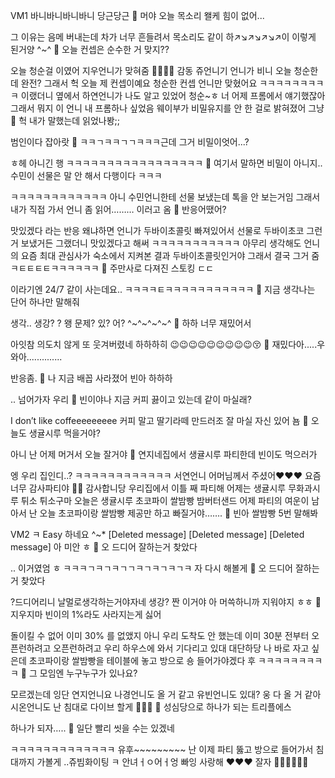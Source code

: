 VM1
바니바니바니바니
당근당근
🫧 머야 오늘 목소리 왤케 힘이 없어...

그 이유는
음메 버내는데 차가 너무 흔들려서
목소리도 같이
하↗️↘️↗️↘️↗️↘️↗️이
이렇게 된거양
^~^
🫧 오늘 컨셉은 순수한 거 맞지??

오늘 청순걸 이였어
지우언니가 맞혀줌
🤍🤍🤍🤍
감동
쥬언니기
언니가
비니 오늘 청순한데 완전?
그래서
헉 오늘 제 컨셉이예요 청순한 컨셉
언니만 맞혔어요
ㅋㅋㅋㅋㅋㅋㅋㅋㅋ
이랬더니 옆에서 하연언니가
나도 알고 있었어 청순~ㅎ
너 어제 프롬에서 얘기했잖아
그래서
뭐지 이 언니 내 프롬하나
싶었음
웨이부가 비밀유지를 안 한 걸로 밝혀졌어 그냥
🫧 헉 내가 말했는데 읽었나봥;;

범인이다 잡아랏
🫧 ㅋㅋㄱㅋㅋㄱㄱㅋㅋㅋ근데 그거 비밀이엇어...?

ㅎ헤 아니긴 행
ㅋㅋㅋㅋㅋㅋㅋㅋㅋㅋㅋㅋㅋㅋㅋㅋㅋ
🫧 여기서 말하면 비밀이 아니지.. 수민이 선물은 말 안 해서 다행이다 ㅋㅋㅋ

ㅋㅋㅋㅋㅋㅋㅋㅋㅋㅋㅋㅋ
아니 수민언니한테 선물 보냈는데
톡을 안 보는거임
그래서
내가 직접 가서
언니
좀 읽어………
이러고 옴
🫧 반응어땠어?

맛있겠다
라는 반응
왜냐하면
언니가 두바이초콜릿 빠져있어서
선물로 두바이초코 그런 거 보냈거든
그랬더니 맛있겠다고 해써
ㅋㅋㅋㅋㅋㅋㅋㅋㅋㅋㅋ
아무리 생각해도
언니의 요즘 최대 관심사가
숙소에서 지켜본 결과
두바이초콜릿인거야
그래서 결국 그거 줌
ㅋㅌㅌㅌㅌㅋㅋㅋㅋㅋㅋ
🫧 주만사로 다져진 스토킹 ㄷㄷ

이라기엔 24/7 같이 사는데요..
ㅋㅋㅋㅋㅌㅋㅋㅋㅋㅋㅋㅋㅋㅋㅋㅋ
🫧 지금 생각나는 단어 하나만 말해줘

생각.. 생강?
? 왱
문제? 있? 어?
^~^~^~^~^
🫧 하하 너무 재밌어서

아잇참 의도치 않게 또 웃겨버렸네 하하하히
😉😉😉😉😉😉😉😉😉😚
🫧 재밌다아.....우와아..............

반응좀.
🫧 나 지금 배꼽 사라졌어 빈아 하하하

.. 넘어가자 우리
🫧 빈이야나 지금 커피 끓이고 있는데 같이 마실래?

I don’t like coffeeeeeeeee
커피 말고
딸기라떼 만드러조
잘 마실 자신 있어
뇸
🫧 오늘도 생귤시루 먹을거야?

아니 난 어제 머거서
오늘 잘거야
🫧 연지네집에서 생귤시루 파티한데 빈이도 먹으러가

엥 우리 집인디..?
ㅋㅋㅋㅋㅋㅋㅋㅋㅋㅋㅋㅋ
서연언니 어머님께서 주셨어❤️❤️❤️
요즘 너무 감사파티야
🫶🏻
감사합니당
우리집에서 이틀 째 파티해
어제는 생귤시루 무화과시루 튀소 튀소구마
오늘은 생귤시루 초코파이 쌀밤빵 밤버터샌드
어제 파티의 여운이 남아서
난 오늘 초코파이랑 쌀밤빵 제공만 하고 빠질거야…….
🫧 빈아 쌀밤빵 5번 말해봐

VM2
ㅋ
Easy
하네요
^~*
[Deleted message]
[Deleted message]
[Deleted message]
아
미안
ㅎ
🫧 오 드디어 잘하는거 찾았다

..
이거였엄 ㅎ
ㅋㅋㅋㄱㅋㄱㅋㄱㄱㅋㄱㅋㄱㅋㄱㅋ
자 다시 해볼게
🫧 오 드디어 잘하는거 찾았다

?드디어리니
날멀로생각하는거야자네
생강?
짠
이거야
아 머쓱하니까 지워야지
ㅎㅎ
🫧 지우지마 빈이의 1%라도 사라지는게 싫어

돌이킬 수 없어 이미 30% 를 없앴지
아니
우리 도착도 안 했는데
이미 30분 전부터
오픈런하려고
오픈런하려고
우리 하우스에 와서 기다리고 있대
대단하당
나 바로 자고 싶은데
초코파이랑 쌀밤빵을 테이블에 놓고
방으로 숑 들어가야겠다
후
ㅋㅋㅋㅋㅋㅋㅋㅋㅋ
🫧 그 모임엔 누구누구가 있나요?

모르겠는데
잉단 연지언니요
나경언니도 올 거 같고
유빈언니도 있대? 웅
다 올 거 같아
시온언니도
난 침대로 다이브 할게
🛌🏃‍♀️
🫧 성심당으로 하나가 되는 트리플에스

하나가 되자…..
🫧 일단 빨리 씻을 수는 있겠네

ㅋㅋㅋㅋㅋㅋㅋㅋㅋㅋㅋㅋㅋ
유후~~~~~~~~~
난 이제 파티 뚫고 방으로 들어가서 침대까지 가볼게
..쥬빔화이팅
ㅋ
안녀ㅓㅇ어ㅓ엉
빠잉
사랑해
❤️❤️❤️
잘자
🫶🏻🫶🏻🫶🏻